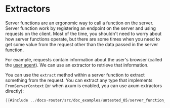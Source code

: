 # Extractors

Server functions are an ergonomic way to call a function on the server. Server function work by registering an endpoint on the server and using requests on the client. Most of the time, you shouldn't need to worry about how server functions operate, but there are some times when you need to get some value from the request other than the data passed in the server function.

For example, requests contain information about the user's browser (called the [user agent](https://developer.mozilla.org/en-US/docs/Web/HTTP/Headers/User-Agent)). We can use an extractor to retrieve that information.

You can use the `extract` method within a server function to extract something from the request. You can extract any type that implements `FromServerContext` (or when axum is enabled, you can use axum extractors directly):

```rust
{{#include ../docs-router/src/doc_examples/untested_05/server_function_extract.rs:server_function_extract}}
```

